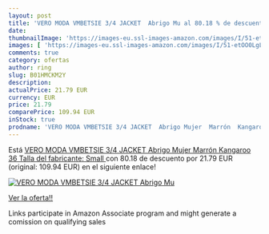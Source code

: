 ```yaml
---
layout: post
title: 'VERO MODA VMBETSIE 3/4 JACKET  Abrigo Mu al 80.18 % de descuento'
date: 
thumbnailImage: 'https://images-eu.ssl-images-amazon.com/images/I/51-etOO0LgL._SL200_.jpg'
images: [ 'https://images-eu.ssl-images-amazon.com/images/I/51-etOO0LgL._SL200_.jpg' ]
comments: true
category: ofertas
author: ring
slug: B01HMCKM2Y
description:
actualPrice: 21.79 EUR
currency: EUR
price: 21.79
comparePrice: 109.94 EUR
inStock: true
prodname: 'VERO MODA VMBETSIE 3/4 JACKET  Abrigo Mujer  Marrón  Kangaroo   36  Talla del fabricante: Small '
---
```


Está [VERO MODA VMBETSIE 3/4 JACKET  Abrigo Mujer  Marrón  Kangaroo   36  Talla del fabricante: Small ](https://www.amazon.es/dp/B01HMCKM2Y/?tag=tolees-21) con 80.18 de descuento por 21.79 EUR (original: 109.94 EUR) en el siguiente enlace!

[![VERO MODA VMBETSIE 3/4 JACKET  Abrigo Mu](https://images-eu.ssl-images-amazon.com/images/I/51-etOO0LgL._SL200_.jpg)](https://www.amazon.es/dp/B01HMCKM2Y/?tag=tolees-21)

[Ver la oferta!!](https://www.amazon.es/dp/B01HMCKM2Y/?tag=tolees-21)

Links participate in Amazon Associate program and might generate a comission on qualifying sales


